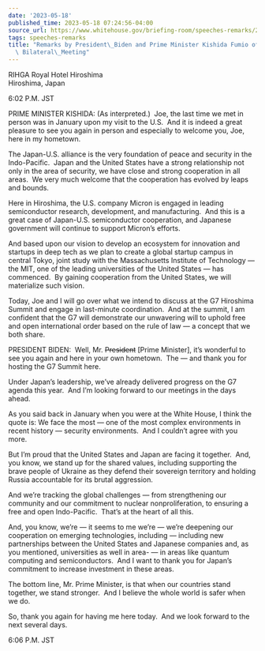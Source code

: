 ```yaml
---
date: '2023-05-18'
published_time: 2023-05-18 07:24:56-04:00
source_url: https://www.whitehouse.gov/briefing-room/speeches-remarks/2023/05/18/remarks-by-president-biden-and-prime-minister-kishida-fumio-of-japan-before-bilateral-meeting/
tags: speeches-remarks
title: "Remarks by President\_Biden and Prime Minister Kishida Fumio of Japan Before\
  \ Bilateral\_Meeting"
---
```

 
RIHGA Royal Hotel Hiroshima  
Hiroshima, Japan

6:02 P.M. JST

PRIME MINISTER KISHIDA: (As interpreted.)  Joe, the last time we met in
person was in January upon my visit to the U.S.  And it is indeed a
great pleasure to see you again in person and especially to welcome you,
Joe, here in my hometown.

The Japan-U.S. alliance is the very foundation of peace and security in
the Indo-Pacific.  Japan and the United States have a strong
relationship not only in the area of security, we have close and strong
cooperation in all areas.  We very much welcome that the cooperation has
evolved by leaps and bounds. 

Here in Hiroshima, the U.S. company Micron is engaged in leading
semiconductor research, development, and manufacturing.  And this is a
great case of Japan-U.S. semiconductor cooperation, and Japanese
government will continue to support Micron’s efforts.

And based upon our vision to develop an ecosystem for innovation and
startups in deep tech as we plan to create a global startup campus in
central Tokyo, joint study with the Massachusetts Institute of
Technology — the MIT, one of the leading universities of the United
States — has commenced.  By gaining cooperation from the United States,
we will materialize such vision.

Today, Joe and I will go over what we intend to discuss at the G7
Hiroshima Summit and engage in last-minute coordination.  And at the
summit, I am confident that the G7 will demonstrate our unwavering will
to uphold free and open international order based on the rule of law — a
concept that we both share.

PRESIDENT BIDEN:  Well, Mr. <s>President</s> \[Prime Minister\], it’s
wonderful to see you again and here in your own hometown.  The — and
thank you for hosting the G7 Summit here. 

Under Japan’s leadership, we’ve already delivered progress on the G7
agenda this year.  And I’m looking forward to our meetings in the days
ahead.

As you said back in January when you were at the White House, I think
the quote is: We face the most — one of the most complex environments in
recent history — security environments.  And I couldn’t agree with you
more.

But I’m proud that the United States and Japan are facing it together. 
And, you know, we stand up for the shared values, including supporting
the brave people of Ukraine as they defend their sovereign territory and
holding Russia accountable for its brutal aggression.

And we’re tracking the global challenges — from strengthening our
community and our commitment to nuclear nonproliferation, to ensuring a
free and open Indo-Pacific.  That’s at the heart of all this.

And, you know, we’re — it seems to me we’re — we’re deepening our
cooperation on emerging technologies, including — including new
partnerships between the United States and Japanese companies and, as
you mentioned, universities as well in area- — in areas like quantum
computing and semiconductors.  And I want to thank you for Japan’s
commitment to increase investment in these areas.

The bottom line, Mr. Prime Minister, is that when our countries stand
together, we stand stronger.  And I believe the whole world is safer
when we do.

So, thank you again for having me here today.  And we look forward to
the next several days.

6:06 P.M. JST
